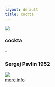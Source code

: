 ```yaml
---
layout: default
title: cockta
---
```


<section>
	<img class="cockta" src="{{ site.baseurl }}/assets/images/backgrounds/ikone/cockta_blue_blur.jpg">
	<div class="icons-presentation">
		<div class="title animated fadeInLeft">
			<h3>cockta</h3>
			<p>-</p>
			<h3>Sergej Pavlin 1952</h3>	
		</div>	
		<img class="animated flipInY" src="{{ site.baseurl }}/assets/images/svg-thin/cockta-w.svg" >
		<a href="{{ site.baseurl }}/cockta/about">
			<div class="btn animated fadeInUp">more info</div>
		</a>
	</div>
</section>

